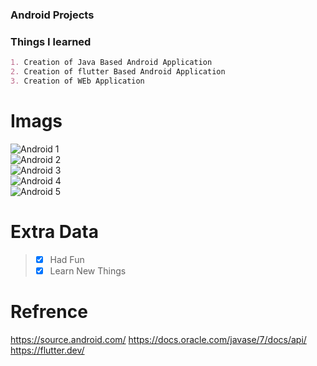 ### Android Projects

### Things I learned

```markdown
1. Creation of Java Based Android Application
2. Creation of flutter Based Android Application
3. Creation of WEb Application
```

# Imags 
![Android 1](https://github.com/siddhantjoshi/Android-Project-s/blob/main/Images/Android%20(1).gif)<br>
![Android 2](https://github.com/siddhantjoshi/Android-Project-s/blob/main/Images/Android%20(2).gif)<br>
![Android 3](https://github.com/siddhantjoshi/Android-Project-s/blob/main/Images/Android%20(3).gif)<br>
![Android 4](https://github.com/siddhantjoshi/Android-Project-s/blob/main/Images/Android%20(4).gif)<br>
![Android 5](https://github.com/siddhantjoshi/Android-Project-s/blob/main/Images/Android%20(5).gif)<br>


# Extra Data
>- [x] Had Fun 
>- [x] Learn New Things

# Refrence
https://source.android.com/
https://docs.oracle.com/javase/7/docs/api/
https://flutter.dev/
